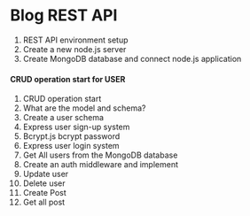 # Blog REST API

1. REST API environment setup
1. Create a new node.js server
1. Create MongoDB database and connect node.js application

#### CRUD operation start for USER

1. CRUD operation start
1. What are the model and schema?
1. Create a user schema
1. Express user sign-up system
1. Bcrypt.js bcrypt password
1. Express user login system
1. Get All users from the MongoDB database
1. Create an auth middleware and implement
1. Update user
1. Delete user
1. Create Post
1. Get all post
